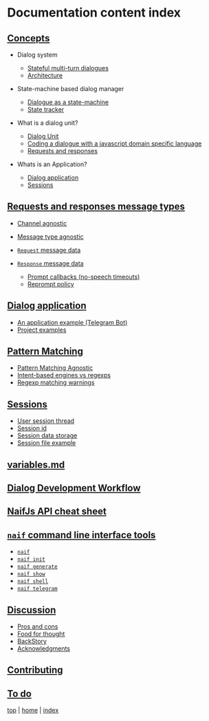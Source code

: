 # Documentation content index

## [Concepts](concepts.md)

  - Dialog system
    - [Stateful multi-turn dialogues](concepts.md#stateful-multi-turn-dialogues)
    - [Architecture](concepts.md#architecture)

  - State-machine based dialog manager 
    - [Dialogue as a state-machine](concepts.mddialogue-as-a-state-machine)
    - [State tracker](concepts.md#state-tracker)

  - What is a dialog unit?
    - [Dialog Unit](concepts.md#dialog-unit)
    - [Coding a dialogue with a javascript domain specific language](concepts.md#coding-a-dialogue-with-a-javascript-domain-specific-language)
    - [Requests and responses](concepts.md#requests-and-responses)

  - Whats is an Application?
    - [Dialog application](concepts.md#dialog-application)
    - [Sessions](concepts.md#dialog-application)


## [Requests and responses message types](requestresponse.md)

- [Channel agnostic](requestresponse.md#channel-agnostic)
- [Message type agnostic](requestresponse.md#message-type-agnostic)

- [`Request` message data](request.md) 

- [`Response` message data](resposnse.md)
  - [Prompt callbacks (no-speech timeouts)](response.md#prompt-callbacks--no-speech-timeouts-)
  - [Reprompt policy](response.md#reprompt-policy)


## [Dialog application](application.md)

- [An application example (Telegram Bot)](application.md#an-application-example--telegram-bot-) 
- [Project examples](../examples)


## [Pattern Matching](patternmatching.md)

- [Pattern Matching Agnostic](patternmatching.md#pattern-matching-agnostic) 
- [Intent-based engines vs regexps](patternmatching.md#intent-based-engines-vs-regexps)
- [Regexp matching warnings](patternmatching.md#regexp-matching-warnings)


## [Sessions](sessions.md)

- [User session thread](sessions.md#user-session-thread)
- [Session id](sessions.md#session-id)
- [Session data storage](sessions.md#session-data-storage)
- [Session file example](sessions.md#session-file-example)

## [variables.md](variables.md)

## [Dialog Development Workflow](workflow.md)


## [NaifJs API cheat sheet](API.md)

## [`naif` command line interface tools](CLI.md)

- [`naif`](CLI.md#naif) 
- [`naif init`](CLI.md#naif-init) 
- [`naif generate`](CLI.md#naif-generate) 
- [`naif show`](CLI.md#naif-show) 
- [`naif shell`](CLI.md#naif-shell) 
- [`naif telegram`](CLI.md#naif-telegram)


## [Discussion](discussion.md)

- [Pros and cons](discussion.md#pros-and-cons)
- [Food for thought](discussion.md#food-for-thought)
- [BackStory](discussion.md#backStory)
- [Acknowledgments](discussion.md#acknowledgments)

## [Contributing](contributing.md)

## [To do](todo.md)

[top](#) | [home](../README.md) | [index](index.md)
